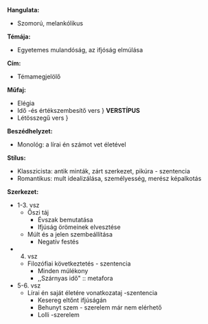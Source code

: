 **Hangulata:**
- Szomorú, melankólikus

**Témája:**
- Egyetemes mulandóság, az ifjóság elmúlása

**Cím:**
- Témamegjelölő

**Műfaj:**
- Elégia 
- Idő -és értékszembesítő vers                 } **VERSTÍPUS**
- Létösszegű vers                                      } 

**Beszédhelyzet:**
- Monológ: a lírai én számot vet életével

**Stílus:**
- Klasszicista: antik minták, zárt szerkezet, pikúra - szentencia
- Romantikus: mult idealizálása, személyesség, merész képalkotás

**Szerkezet:**
- 1-3. vsz
	- Őszi táj
		- Évszak bemutatása
		- Ifjúság örömeinek elvesztése
	- Múlt és a jelen szembeállítása
		- Negatív festés
- 4. vsz
	- Filozófiai következtetés - szentencia
		- Minden múlékony
		- ,,Szárnyas idő" :: metafora
- 5-6. vsz
	- Lírai én saját életére vonatkozataj -szentencia
		- Kesereg eltőnt ifjúságán
		- Behunyt szem - szerelem már nem elérhető
		- Lolli -szerelem
